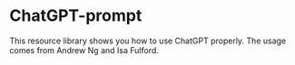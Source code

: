 # ChatGPT-prompt
This resource library shows you how to use ChatGPT properly. The usage comes from Andrew Ng and Isa Fulford.
